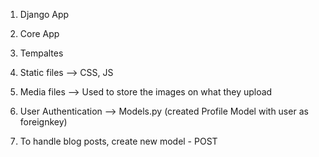 1) Django App
2) Core App
3) Tempaltes
4) Static files --> CSS, JS
5) Media files --> Used to store the images on what they upload

1) User Authentication --> Models.py (created Profile Model with user as foreignkey)
2) To handle blog posts, create new model - POST